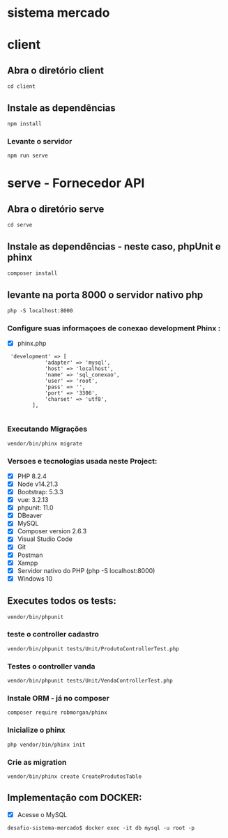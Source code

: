 # sistema mercado

# client

## Abra o diretório client
```
cd client
```
## Instale as dependências
```
npm install
```

### Levante o servidor
```
npm run serve
```

# serve - Fornecedor API

## Abra o diretório serve
```
cd serve
```
## Instale as dependências - neste caso, phpUnit e phinx
```
composer install
```

## levante na porta 8000 o servidor nativo php
```
php -S localhost:8000
```

### Configure suas informaçoes de conexao development Phinx :
- [x] phinx.php

```
 'development' => [
            'adapter' => 'mysql',
            'host' => 'localhost',
            'name' => 'sql_conexao',
            'user' => 'root',
            'pass' => '',
            'port' => '3306',
            'charset' => 'utf8',
        ],
        
```

### Executando Migrações
```
vendor/bin/phinx migrate
```


### Versoes e tecnologias usada neste Project:
- [x] PHP 8.2.4
- [x] Node v14.21.3
- [x] Bootstrap: 5.3.3
- [x] vue: 3.2.13
- [x] phpunit: 11.0
- [x] DBeaver
- [x] MySQL
- [x] Composer version 2.6.3
- [x] Visual Studio Code
- [x] Git
- [x] Postman
- [x] Xampp
- [x] Servidor nativo do PHP (php -S localhost:8000)
- [x] Windows 10

## Executes todos os tests:
```
vendor/bin/phpunit
```

### teste o controller cadastro
```
vendor/bin/phpunit tests/Unit/ProdutoControllerTest.php
```

### Testes o controller vanda
```
vendor/bin/phpunit tests/Unit/VendaControllerTest.php
```

### Instale ORM - já no composer
```
composer require robmorgan/phinx
```

### Inicialize o phinx
```
php vendor/bin/phinx init
``` 

### Crie as migration
```
vendor/bin/phinx create CreateProdutosTable
```

## Implementação com DOCKER:

- [x] Acesse o MySQL
```
desafio-sistema-mercado$ docker exec -it db mysql -u root -p
```